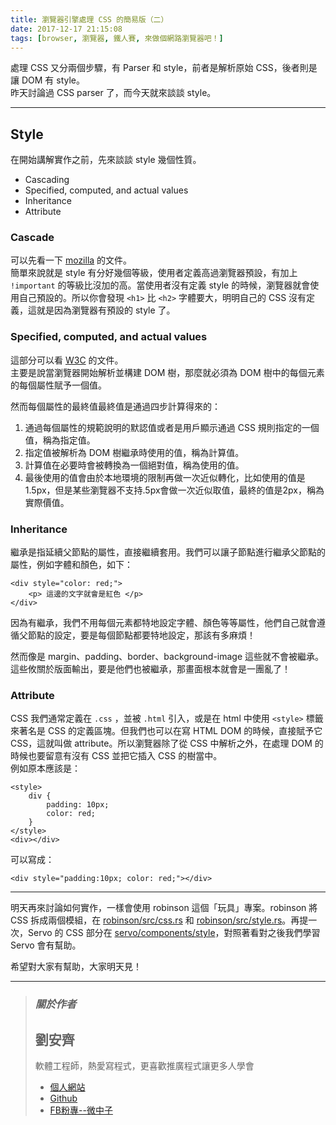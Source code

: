 ```yaml
---
title: 瀏覽器引擎處理 CSS 的簡易版（二）
date: 2017-12-17 21:15:08
tags: [browser, 瀏覽器, 鐵人賽, 來做個網路瀏覽器吧！]
---
```


                    
&#x8655;&#x7406; CSS &#x53C8;&#x5206;&#x5169;&#x500B;&#x6B65;&#x9A5F;&#xFF0C;&#x6709; Parser &#x548C; style&#xFF0C;&#x524D;&#x8005;&#x662F;&#x89E3;&#x6790;&#x539F;&#x59CB; CSS&#xFF0C;&#x5F8C;&#x8005;&#x5247;&#x662F;&#x8B93; DOM &#x6709; style&#x3002;<br>
&#x6628;&#x5929;&#x8A0E;&#x8AD6;&#x904E; CSS parser &#x4E86;&#xFF0C;&#x800C;&#x4ECA;&#x5929;&#x5C31;&#x4F86;&#x8AC7;&#x8AC7; style&#x3002;</p>
<hr>
<h2>Style</h2>
<p>&#x5728;&#x958B;&#x59CB;&#x8B1B;&#x89E3;&#x5BE6;&#x4F5C;&#x4E4B;&#x524D;&#xFF0C;&#x5148;&#x4F86;&#x8AC7;&#x8AC7; style &#x5E7E;&#x500B;&#x6027;&#x8CEA;&#x3002;</p>
<ul>
<li>Cascading</li>
<li>Specified, computed, and actual values</li>
<li>Inheritance</li>
<li>Attribute</li>
</ul>
<h3>Cascade</h3>
<p>&#x53EF;&#x4EE5;&#x5148;&#x770B;&#x4E00;&#x4E0B; <a href="https://developer.mozilla.org/en-US/docs/Web/CSS/Cascade" target="_blank">mozilla</a> &#x7684;&#x6587;&#x4EF6;&#x3002;<br>
&#x7C21;&#x55AE;&#x4F86;&#x8AAA;&#x5C31;&#x662F; style &#x6709;&#x5206;&#x597D;&#x5E7E;&#x500B;&#x7B49;&#x7D1A;&#xFF0C;&#x4F7F;&#x7528;&#x8005;&#x5B9A;&#x7FA9;&#x9AD8;&#x904E;&#x700F;&#x89BD;&#x5668;&#x9810;&#x8A2D;&#xFF0C;&#x6709;&#x52A0;&#x4E0A; <code>!important</code> &#x7684;&#x7B49;&#x7D1A;&#x6BD4;&#x6C92;&#x52A0;&#x7684;&#x9AD8;&#x3002;&#x7576;&#x4F7F;&#x7528;&#x8005;&#x6C92;&#x6709;&#x5B9A;&#x7FA9; style &#x7684;&#x6642;&#x5019;&#xFF0C;&#x700F;&#x89BD;&#x5668;&#x5C31;&#x6703;&#x4F7F;&#x7528;&#x81EA;&#x5DF1;&#x9810;&#x8A2D;&#x7684;&#x3002;&#x6240;&#x4EE5;&#x4F60;&#x6703;&#x767C;&#x73FE; <code>&lt;h1&gt;</code> &#x6BD4; <code>&lt;h2&gt;</code> &#x5B57;&#x9AD4;&#x8981;&#x5927;&#xFF0C;&#x660E;&#x660E;&#x81EA;&#x5DF1;&#x7684; CSS &#x6C92;&#x6709;&#x5B9A;&#x7FA9;&#xFF0C;&#x9019;&#x5C31;&#x662F;&#x56E0;&#x70BA;&#x700F;&#x89BD;&#x5668;&#x6709;&#x9810;&#x8A2D;&#x7684; style &#x4E86;&#x3002;</p>
<h3>Specified, computed, and actual values</h3>
<p>&#x9019;&#x90E8;&#x5206;&#x53EF;&#x4EE5;&#x770B; <a href="https://www.w3.org/TR/CSS2/cascade.html#computed-value" target="_blank">W3C</a> &#x7684;&#x6587;&#x4EF6;&#x3002;<br>
&#x4E3B;&#x8981;&#x662F;&#x8AAA;&#x7576;&#x700F;&#x89BD;&#x5668;&#x958B;&#x59CB;&#x89E3;&#x6790;&#x4E26;&#x69CB;&#x5EFA; DOM &#x6A39;&#xFF0C;&#x90A3;&#x9EBC;&#x5C31;&#x5FC5;&#x9808;&#x70BA; DOM &#x6A39;&#x4E2D;&#x7684;&#x6BCF;&#x500B;&#x5143;&#x7D20;&#x7684;&#x6BCF;&#x500B;&#x5C6C;&#x6027;&#x8CE6;&#x4E88;&#x4E00;&#x500B;&#x503C;&#x3002;</p>
<p>&#x7136;&#x800C;&#x6BCF;&#x500B;&#x5C6C;&#x6027;&#x7684;&#x6700;&#x7D42;&#x503C;&#x6700;&#x7D42;&#x503C;&#x662F;&#x901A;&#x904E;&#x56DB;&#x6B65;&#x8A08;&#x7B97;&#x5F97;&#x4F86;&#x7684;&#xFF1A;</p>
<ol>
<li>&#x901A;&#x904E;&#x6BCF;&#x500B;&#x5C6C;&#x6027;&#x7684;&#x898F;&#x7BC4;&#x8AAA;&#x660E;&#x7684;&#x9ED8;&#x8A8D;&#x503C;&#x6216;&#x8005;&#x662F;&#x7528;&#x6236;&#x986F;&#x793A;&#x901A;&#x904E; CSS &#x898F;&#x5247;&#x6307;&#x5B9A;&#x7684;&#x4E00;&#x500B;&#x503C;&#xFF0C;&#x7A31;&#x70BA;&#x6307;&#x5B9A;&#x503C;&#x3002;</li>
<li>&#x6307;&#x5B9A;&#x503C;&#x88AB;&#x89E3;&#x6790;&#x70BA; DOM &#x6A39;&#x7E7C;&#x627F;&#x6642;&#x4F7F;&#x7528;&#x7684;&#x503C;&#xFF0C;&#x7A31;&#x70BA;&#x8A08;&#x7B97;&#x503C;&#x3002;</li>
<li>&#x8A08;&#x7B97;&#x503C;&#x5728;&#x5FC5;&#x8981;&#x6642;&#x6703;&#x88AB;&#x8F49;&#x63DB;&#x70BA;&#x4E00;&#x500B;&#x7D55;&#x5C0D;&#x503C;&#xFF0C;&#x7A31;&#x70BA;&#x4F7F;&#x7528;&#x7684;&#x503C;&#x3002;</li>
<li>&#x6700;&#x5F8C;&#x4F7F;&#x7528;&#x7684;&#x503C;&#x6703;&#x7531;&#x65BC;&#x672C;&#x5730;&#x74B0;&#x5883;&#x7684;&#x9650;&#x5236;&#x518D;&#x505A;&#x4E00;&#x6B21;&#x8FD1;&#x4F3C;&#x8F49;&#x5316;&#xFF0C;&#x6BD4;&#x5982;&#x4F7F;&#x7528;&#x7684;&#x503C;&#x662F;1.5px&#xFF0C;&#x4F46;&#x662F;&#x67D0;&#x4E9B;&#x700F;&#x89BD;&#x5668;&#x4E0D;&#x652F;&#x6301;.5px&#x6703;&#x505A;&#x4E00;&#x6B21;&#x8FD1;&#x4F3C;&#x53D6;&#x503C;&#xFF0C;&#x6700;&#x7D42;&#x7684;&#x503C;&#x662F;2px&#xFF0C;&#x7A31;&#x70BA;&#x5BE6;&#x969B;&#x50F9;&#x503C;&#x3002;</li>
</ol>
<h3>Inheritance</h3>
<p>&#x7E7C;&#x627F;&#x662F;&#x6307;&#x5EF6;&#x7E8C;&#x7236;&#x7BC0;&#x9EDE;&#x7684;&#x5C6C;&#x6027;&#xFF0C;&#x76F4;&#x63A5;&#x7E7C;&#x7E8C;&#x5957;&#x7528;&#x3002;&#x6211;&#x5011;&#x53EF;&#x4EE5;&#x8B93;&#x5B50;&#x7BC0;&#x9EDE;&#x9032;&#x884C;&#x7E7C;&#x627F;&#x7236;&#x7BC0;&#x9EDE;&#x7684;&#x5C6C;&#x6027;&#xFF0C;&#x4F8B;&#x5982;&#x5B57;&#x9AD4;&#x548C;&#x984F;&#x8272;&#xFF0C;&#x5982;&#x4E0B;&#xFF1A;</p>
<pre><code class="language-html">&lt;div style=&quot;color: red;&quot;&gt;
    &lt;p&gt; &#x9019;&#x908A;&#x7684;&#x6587;&#x5B57;&#x5C31;&#x6703;&#x662F;&#x7D05;&#x8272; &lt;/p&gt;
&lt;/div&gt;
</code></pre>
<p>&#x56E0;&#x70BA;&#x6709;&#x7E7C;&#x627F;&#xFF0C;&#x6211;&#x5011;&#x4E0D;&#x7528;&#x6BCF;&#x500B;&#x5143;&#x7D20;&#x90FD;&#x7279;&#x5730;&#x8A2D;&#x5B9A;&#x5B57;&#x9AD4;&#x3001;&#x984F;&#x8272;&#x7B49;&#x7B49;&#x5C6C;&#x6027;&#xFF0C;&#x4ED6;&#x5011;&#x81EA;&#x5DF1;&#x5C31;&#x6703;&#x9075;&#x5FAA;&#x7236;&#x7BC0;&#x9EDE;&#x7684;&#x8A2D;&#x5B9A;&#xFF0C;&#x8981;&#x662F;&#x6BCF;&#x500B;&#x7BC0;&#x9EDE;&#x90FD;&#x8981;&#x7279;&#x5730;&#x8A2D;&#x5B9A;&#xFF0C;&#x90A3;&#x8A72;&#x6709;&#x591A;&#x9EBB;&#x7169;&#xFF01;</p>
<p>&#x7136;&#x800C;&#x50CF;&#x662F; margin&#x3001;padding&#x3001;border&#x3001;background-image &#x9019;&#x4E9B;&#x5C31;&#x4E0D;&#x6703;&#x88AB;&#x7E7C;&#x627F;&#x3002;&#x9019;&#x4E9B;&#x6538;&#x95DC;&#x65BC;&#x7248;&#x9762;&#x8F38;&#x51FA;&#xFF0C;&#x8981;&#x662F;&#x4ED6;&#x5011;&#x4E5F;&#x88AB;&#x7E7C;&#x627F;&#xFF0C;&#x90A3;&#x756B;&#x9762;&#x6839;&#x672C;&#x5C31;&#x6703;&#x662F;&#x4E00;&#x5718;&#x4E82;&#x4E86;&#xFF01;</p>
<h3>Attribute</h3>
<p>CSS &#x6211;&#x5011;&#x901A;&#x5E38;&#x5B9A;&#x7FA9;&#x5728; <code>.css</code> &#xFF0C;&#x4E26;&#x88AB; <code>.html</code> &#x5F15;&#x5165;&#xFF0C;&#x6216;&#x662F;&#x5728; html &#x4E2D;&#x4F7F;&#x7528; <code>&lt;style&gt;</code> &#x6A19;&#x7C64;&#x4F86;&#x8457;&#x540D;&#x662F; CSS &#x7684;&#x5B9A;&#x7FA9;&#x5340;&#x584A;&#x3002;&#x4F46;&#x6211;&#x5011;&#x4E5F;&#x53EF;&#x4EE5;&#x5728;&#x5BEB; HTML DOM &#x7684;&#x6642;&#x5019;&#xFF0C;&#x76F4;&#x63A5;&#x8CE6;&#x4E88;&#x5B83; CSS&#xFF0C;&#x9019;&#x5C31;&#x53EB;&#x505A; attribute&#x3002;&#x6240;&#x4EE5;&#x700F;&#x89BD;&#x5668;&#x9664;&#x4E86;&#x5F9E; CSS &#x4E2D;&#x89E3;&#x6790;&#x4E4B;&#x5916;&#xFF0C;&#x5728;&#x8655;&#x7406; DOM &#x7684;&#x6642;&#x5019;&#x4E5F;&#x8981;&#x7559;&#x610F;&#x6709;&#x6C92;&#x6709; CSS &#x4E26;&#x628A;&#x5B83;&#x63D2;&#x5165; CSS &#x7684;&#x6A39;&#x7576;&#x4E2D;&#x3002;<br>
&#x4F8B;&#x5982;&#x539F;&#x672C;&#x61C9;&#x8A72;&#x662F;&#xFF1A;</p>
<pre><code>&lt;style&gt;
    div {
        padding: 10px;
        color: red;
    }
&lt;/style&gt;
&lt;div&gt;&lt;/div&gt;
</code></pre>
<p>&#x53EF;&#x4EE5;&#x5BEB;&#x6210;&#xFF1A;</p>
<pre><code class="language-html">&lt;div style=&quot;padding:10px; color: red;&quot;&gt;&lt;/div&gt;
</code></pre>
<hr>
<p>&#x660E;&#x5929;&#x518D;&#x4F86;&#x8A0E;&#x8AD6;&#x5982;&#x4F55;&#x5BE6;&#x4F5C;&#xFF0C;&#x4E00;&#x6A23;&#x6703;&#x4F7F;&#x7528; robinson &#x9019;&#x500B;&#x300C;&#x73A9;&#x5177;&#x300D;&#x5C08;&#x6848;&#x3002;robinson &#x5C07; CSS &#x62C6;&#x6210;&#x5169;&#x500B;&#x6A21;&#x7D44;&#xFF0C;&#x5728; <a href="https://github.com/mbrubeck/robinson/blob/master/src/css.rs" target="_blank">robinson/src/css.rs</a> &#x548C; <a href="https://github.com/mbrubeck/robinson/blob/master/src/style.rs" target="_blank">robinson/src/style.rs</a>&#x3002;&#x518D;&#x63D0;&#x4E00;&#x6B21;&#xFF0C;Servo &#x7684; CSS &#x90E8;&#x5206;&#x5728; <a href="https://github.com/servo/servo/tree/master/components/style" target="_blank">servo/components/style</a>&#xFF0C;&#x5C0D;&#x7167;&#x8457;&#x770B;&#x5C0D;&#x4E4B;&#x5F8C;&#x6211;&#x5011;&#x5B78;&#x7FD2; Servo &#x6703;&#x6709;&#x5E6B;&#x52A9;&#x3002;</p>
<p>&#x5E0C;&#x671B;&#x5C0D;&#x5927;&#x5BB6;&#x6709;&#x5E6B;&#x52A9;&#xFF0C;&#x5927;&#x5BB6;&#x660E;&#x5929;&#x898B;&#xFF01;</p>
<hr>
<blockquote>
<h3><em><strong>&#x95DC;&#x65BC;&#x4F5C;&#x8005;</strong></em></h3>
<h2>&#x5289;&#x5B89;&#x9F4A;</h2>
<p>&#x8EDF;&#x9AD4;&#x5DE5;&#x7A0B;&#x5E2B;&#xFF0C;&#x71B1;&#x611B;&#x5BEB;&#x7A0B;&#x5F0F;&#xFF0C;&#x66F4;&#x559C;&#x6B61;&#x63A8;&#x5EE3;&#x7A0B;&#x5F0F;&#x8B93;&#x66F4;&#x591A;&#x4EBA;&#x5B78;&#x6703;</p>
<ul>
<li>
<a href="https://tigercosmos.github.io" target="_blank">&#x500B;&#x4EBA;&#x7DB2;&#x7AD9;</a>
</li>
<li>
<a href="https://github.com/tigercosmos" target="_blank">Github</a>
</li>
<li>
<a href="https://www.facebook.com/CodingNeutrino/" target="_blank">FB&#x7C89;&#x5C08;--&#x5FAE;&#x4E2D;&#x5B50;</a>
</li>
</ul>
</blockquote>
 <br>
                                                    </div>
                    </div>
                
